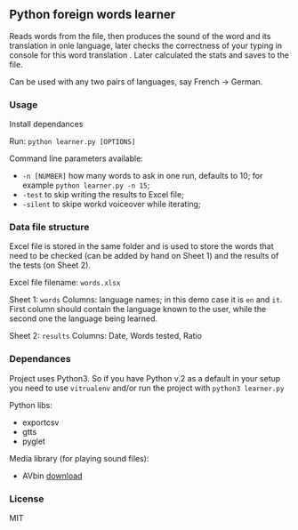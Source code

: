 
## Python foreign words learner

Reads words from the file, then produces the sound of the word and its translation in onle language, later checks the correctness of your typing in console for this word translation . Later calculated the stats and saves to the file.

Can be used with any two pairs of languages, say French -> German.

### Usage

Install dependances

Run: `python learner.py [OPTIONS]`

Command line parameters available:

 - `-n [NUMBER]` how many words to ask in one run, defaults to 10; for example `python learner.py -n 15`;
 - `-test` to skip writing the results to Excel file;
 - `-silent` to skipe workd voiceover while iterating;

### Data file structure

Excel file is stored in the same folder and is used to store the words that need to be checked (can be added by hand on Sheet 1) and the results of the tests (on Sheet 2).

Excel file filename: `words.xlsx`

Sheet 1: `words`
Columns: language names; in this demo case it is `en` and `it`.
First column should contain the language known to the user, while the second one the language being learned.

Sheet 2: `results`
Columns: Date, Words tested, Ratio

### Dependances

Project uses Python3. So if you have Python v.2 as a default in your setup you need to use `vitrualenv` and/or run the project with `python3 learner.py`

Python libs:
 - exportcsv
 - gtts
 - pyglet

Media library (for playing sound files):
 - AVbin [download](https://avbin.github.io/AVbin/Download.html)

 ### License

 MIT